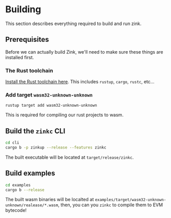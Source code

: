 # Building

This section describes everything required to build and run zink.

## Prerequisites

Before we can actually build Zink, we'll need to make sure these things are installed first.

### The Rust toolchain

[Install the Rust toolchain here][rust]. This includes `rustup`, `cargo`, `rustc`, etc...

### Add target `wasm32-unknown-unknown`

```
rustup target add wasm32-unknown-unknown
```

This is required for compiling our rust projects to wasm.

## Build the `zinkc` CLI

```bash
cd cli
cargo b -p zinkup --release --features zinkc
```

The built executable will be located at `target/release/zinkc`.

## Build examples

```bash
cd examples
cargo b --release
```

The built wasm binaries will be localted at `examples/target/wasm32-unknown-unknown/realease/*.wasm`,
then, you can you `zinkc` to compile them to EVM bytecode!

[rust]: https://www.rust-lang.org/tools/install
